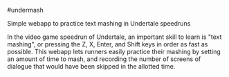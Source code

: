 #undermash

Simple webapp to practice text mashing in Undertale speedruns

In the video game speedrun of Undertale, an important skill to learn is "text mashing", or pressing the Z, X, Enter, and Shift keys in order as fast as possible. This webapp lets runners easily practice their mashing by setting an amount of time to mash, and recording the number of screens of dialogue that would have been skipped in the allotted time.